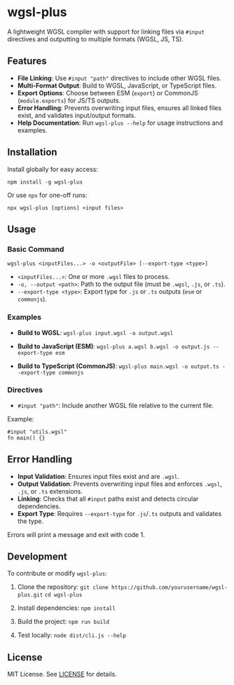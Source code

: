 # wgsl-plus

A lightweight WGSL compiler with support for linking files via `#input` directives and outputting to multiple formats (WGSL, JS, TS).

## Features

- **File Linking**: Use `#input "path"` directives to include other WGSL files.
- **Multi-Format Output**: Build to WGSL, JavaScript, or TypeScript files.
- **Export Options**: Choose between ESM (`export`) or CommonJS (`module.exports`) for JS/TS outputs.
- **Error Handling**: Prevents overwriting input files, ensures all linked files exist, and validates input/output formats.
- **Help Documentation**: Run `wgsl-plus --help` for usage instructions and examples.

## Installation

Install globally for easy access:

`npm install -g wgsl-plus`

Or use `npx` for one-off runs:

`npx wgsl-plus [options] <input files>`

## Usage

### Basic Command

`wgsl-plus <inputFiles...> -o <outputFile> [--export-type <type>]`

- `<inputFiles...>`: One or more `.wgsl` files to process.
- `-o, --output <path>`: Path to the output file (must be `.wgsl`, `.js`, or `.ts`).
- `--export-type <type>`: Export type for `.js` or `.ts` outputs (`esm` or `commonjs`).

### Examples

- **Build to WGSL**:
  `wgsl-plus input.wgsl -o output.wgsl`

- **Build to JavaScript (ESM)**:
  `wgsl-plus a.wgsl b.wgsl -o output.js --export-type esm`

- **Build to TypeScript (CommonJS)**:
  `wgsl-plus main.wgsl -o output.ts --export-type commonjs`

### Directives

- `#input "path"`: Include another WGSL file relative to the current file.

Example:

``` wgsl
#input "utils.wgsl"
fn main() {}
```


## Error Handling

- **Input Validation**: Ensures input files exist and are `.wgsl`.
- **Output Validation**: Prevents overwriting input files and enforces `.wgsl`, `.js`, or `.ts` extensions.
- **Linking**: Checks that all `#input` paths exist and detects circular dependencies.
- **Export Type**: Requires `--export-type` for `.js`/`.ts` outputs and validates the type.

Errors will print a message and exit with code 1.

## Development

To contribute or modify `wgsl-plus`:

1. Clone the repository:
   `git clone https://github.com/yourusername/wgsl-plus.git`
   `cd wgsl-plus`

2. Install dependencies:
   `npm install`

3. Build the project:
   `npm run build`

4. Test locally:
   `node dist/cli.js --help`

## License

MIT License. See [LICENSE](LICENSE) for details.